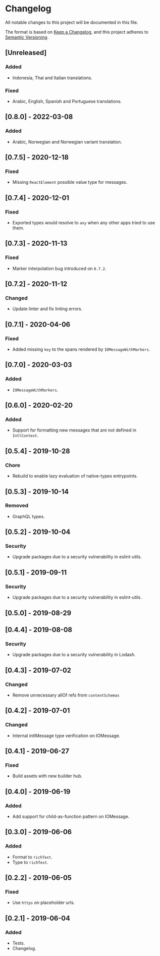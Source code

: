 # Changelog

All notable changes to this project will be documented in this file.

The format is based on [Keep a Changelog](https://keepachangelog.com/en/1.0.0/),
and this project adheres to [Semantic Versioning](https://semver.org/spec/v2.0.0.html).

## [Unreleased]

### Added
- Indonesia, Thai and Italian translations.

### Fixed
- Arabic, English, Spanish and Portuguese translations.

## [0.8.0] - 2022-03-08

### Added
- Arabic, Norwegian and Norwegian variant translation.

## [0.7.5] - 2020-12-18
### Fixed
- Missing `ReactElement` possible value type for messages.

## [0.7.4] - 2020-12-01
### Fixed
- Exported types would resolve to `any` when any other apps tried to use them.

## [0.7.3] - 2020-11-13
### Fixed
- Marker interpolation bug introduced on `0.7.2`.

## [0.7.2] - 2020-11-12
### Changed
- Update linter and fix linting errors.

## [0.7.1] - 2020-04-06
### Fixed
- Added missing `key` to the spans rendered by `IOMessageWithMarkers`.

## [0.7.0] - 2020-03-03
### Added
- `IOMessageWithMarkers`.

## [0.6.0] - 2020-02-20
### Added
- Support for formatting new messages that are not defined in `IntlContext`.

## [0.5.4] - 2019-10-28
### Chore
- Rebuild to enable lazy evaluation of native-types entrypoints.

## [0.5.3] - 2019-10-14

### Removed

- GraphQL types.

## [0.5.2] - 2019-10-04

### Security

- Upgrade packages due to a security vulnerability in eslint-utils.

## [0.5.1] - 2019-09-11

### Security

- Upgrade packages due to a security vulnerability in eslint-utils.

## [0.5.0] - 2019-08-29

## [0.4.4] - 2019-08-08

### Security

- Upgrade packages due to a security vulnerability in Lodash.

## [0.4.3] - 2019-07-02

### Changed

- Remove unnecessary allOf refs from `contentSchemas`

## [0.4.2] - 2019-07-01

### Changed

- Internal intlMessage type verification on IOMessage.

## [0.4.1] - 2019-06-27

### Fixed

- Build assets with new builder hub.

## [0.4.0] - 2019-06-19

### Added

- Add support for child-as-function pattern on IOMessage.

## [0.3.0] - 2019-06-06

### Added

- Format to `richText`.
- Type to `richText`.

## [0.2.2] - 2019-06-05

### Fixed

- Use `https` on placeholder urls.

## [0.2.1] - 2019-06-04

### Added

- Tests.
- Changelog.
